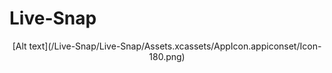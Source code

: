 # Live-Snap

<div align="center">[Alt text](/Live-Snap/Live-Snap/Assets.xcassets/AppIcon.appiconset/Icon-180.png)</div>
